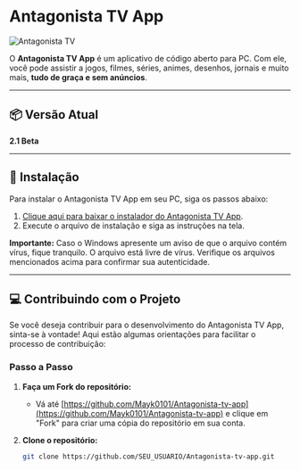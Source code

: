 # Antagonista TV App

![Antagonista TV](https://ik.imagekit.io/2cs1xx8pd/ant%201.gif?updatedAt=1730913415231)

O **Antagonista TV App** é um aplicativo de código aberto para PC. Com ele, você pode assistir a jogos, filmes, séries, animes, desenhos, jornais e muito mais, **tudo de graça e sem anúncios**.

---

## 📦 Versão Atual
**2.1 Beta**

---

## 🚀 Instalação

Para instalar o Antagonista TV App em seu PC, siga os passos abaixo:

1. [Clique aqui para baixar o instalador do Antagonista TV App](https://www.mediafire.com/file/10p4aof9n8n0lu1/Antagonista_TV_Setup_2.1_BETA.exe/file).
2. Execute o arquivo de instalação e siga as instruções na tela.

**Importante:** Caso o Windows apresente um aviso de que o arquivo contém vírus, fique tranquilo. O arquivo está livre de vírus. Verifique os arquivos mencionados acima para confirmar sua autenticidade.

---

## 💻 Contribuindo com o Projeto

Se você deseja contribuir para o desenvolvimento do Antagonista TV App, sinta-se à vontade! Aqui estão algumas orientações para facilitar o processo de contribuição:

### Passo a Passo

1. **Faça um Fork do repositório:**
   - Vá até [https://github.com/Mayk0101/Antagonista-tv-app](https://github.com/Mayk0101/Antagonista-tv-app) e clique em "Fork" para criar uma cópia do repositório em sua conta.

2. **Clone o repositório:**
   ```bash
   git clone https://github.com/SEU_USUARIO/Antagonista-tv-app.git
